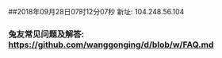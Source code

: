 ##2018年09月28日07时12分07秒 新址: 104.248.56.104
### 兔友常见问题及解答: https://github.com/wanggonging/d/blob/w/FAQ.md
